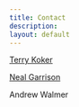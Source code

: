 ```yaml
---
title: Contact
description:
layout: default
---
```

[Terry Koker](tkoker@ms.k12.il.us)


[Neal Garrison](ngarrison@ms.k12.il.us)


Andrew Walmer  
